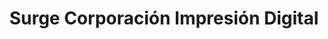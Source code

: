 ---
title: "Surge Corporación Impresión Digital"
url: /xalapa/surge-corporacion-impresion-digital/
shop: Kopieren
---